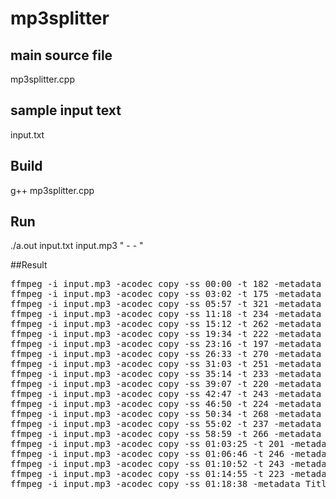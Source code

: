 # mp3splitter

## main source file
mp3splitter.cpp

## sample input text
input.txt

## Build
g++ mp3splitter.cpp

## Run
./a.out input.txt input.mp3 " - - "

##Result
<pre>
ffmpeg -i input.mp3 -acodec copy -ss 00:00 -t 182 -metadata Title="This Is What You Came For" -metadata Artist="Michelle Simonal" "This Is What You Came For.mp3"
ffmpeg -i input.mp3 -acodec copy -ss 03:02 -t 175 -metadata Title="Get the Party Started" -metadata Artist="Stella Starlight Trio" "Get the Party Started.mp3"
ffmpeg -i input.mp3 -acodec copy -ss 05:57 -t 321 -metadata Title="When We Were Young" -metadata Artist="Michelle Simonal" "When We Were Young.mp3"
ffmpeg -i input.mp3 -acodec copy -ss 11:18 -t 234 -metadata Title="Never Be the Same" -metadata Artist="Sarah Menescal" "Never Be the Same.mp3"
ffmpeg -i input.mp3 -acodec copy -ss 15:12 -t 262 -metadata Title="Sex with Me" -metadata Artist="Banda Do Sul" "Sex with Me.mp3"
ffmpeg -i input.mp3 -acodec copy -ss 19:34 -t 222 -metadata Title="Sorry" -metadata Artist="Stella Starlight Trio" "Sorry.mp3"
ffmpeg -i input.mp3 -acodec copy -ss 23:16 -t 197 -metadata Title="Enter Sandman" -metadata Artist="Jazzystics" "Enter Sandman.mp3"
ffmpeg -i input.mp3 -acodec copy -ss 26:33 -t 270 -metadata Title="Hello" -metadata Artist="Amazonics" "Hello.mp3"
ffmpeg -i input.mp3 -acodec copy -ss 31:03 -t 251 -metadata Title="Don't You Remember?" -metadata Artist="Morgan, G & Machines" "Don't You Remember?.mp3"
ffmpeg -i input.mp3 -acodec copy -ss 35:14 -t 233 -metadata Title="Shape of You (Reggae Version)" -metadata Artist="Groove da Praia" "Shape of You (Reggae Version).mp3"
ffmpeg -i input.mp3 -acodec copy -ss 39:07 -t 220 -metadata Title="We Don't Talk Anymore (Reggaeton Mix)" -metadata Artist="Stereo Dub" "We Don't Talk Anymore (Reggaeton Mix).mp3"
ffmpeg -i input.mp3 -acodec copy -ss 42:47 -t 243 -metadata Title="Man Down (Bossa Nova Mix)" -metadata Artist="Shelly Sony" "Man Down (Bossa Nova Mix).mp3"
ffmpeg -i input.mp3 -acodec copy -ss 46:50 -t 224 -metadata Title="Please Don't Go" -metadata Artist="Eve St. Jones" "Please Don't Go.mp3"
ffmpeg -i input.mp3 -acodec copy -ss 50:34 -t 268 -metadata Title="21 Guns (Album Mix)" -metadata Artist="Michelle Simonal" "21 Guns (Album Mix).mp3"
ffmpeg -i input.mp3 -acodec copy -ss 55:02 -t 237 -metadata Title="Walk of Life" -metadata Artist="Pink-House, Sylvie" "Walk of Life.mp3"
ffmpeg -i input.mp3 -acodec copy -ss 58:59 -t 266 -metadata Title="The Scientist" -metadata Artist="Flora Martinez" "The Scientist.mp3"
ffmpeg -i input.mp3 -acodec copy -ss 01:03:25 -t 201 -metadata Title="Sugar" -metadata Artist="Stella Starlight Trio" "Sugar.mp3"
ffmpeg -i input.mp3 -acodec copy -ss 01:06:46 -t 246 -metadata Title="Let Her Go" -metadata Artist="Eve St. Jones" "Let Her Go.mp3"
ffmpeg -i input.mp3 -acodec copy -ss 01:10:52 -t 243 -metadata Title="West End Girls" -metadata Artist="Ituana" "West End Girls.mp3"
ffmpeg -i input.mp3 -acodec copy -ss 01:14:55 -t 223 -metadata Title="Carlito's Way" -metadata Artist="Von Mondo" "Carlito's Way.mp3"
ffmpeg -i input.mp3 -acodec copy -ss 01:18:38 -metadata Title="Satellite of Love" -metadata Artist="Anakelly" "Satellite of Love.mp3"
</pre>
